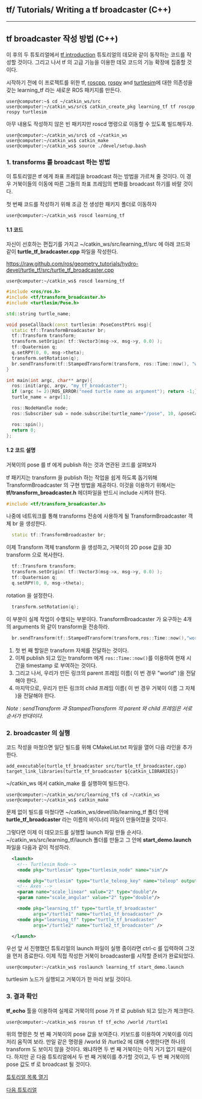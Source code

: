 ## tf/ Tutorials/ Writing a tf broadcaster (C++)



---


## tf broadcaster 작성 방법 (C++)

이 후의 두 튜토리얼에서 [tf introduction](http://wiki.ros.org/tf/Tutorials/Introduction%20to%20tf) 튜토리얼의 데모와 같이 동작하는 코드를 작성할 것이다. 그리고 나서 tf 의 고급 기능을 이용한 데모 코드의 기능 확장에 집중할 것이다.

시작하기 전에 이 프로젝트를 위한  tf, [roscpp](http://wiki.ros.org/roscpp), [rospy](http://wiki.ros.org/rospy) and [turtlesim](./turtlesim.md)에 대한 의존성을 갖는 learning_tf 라는 새로운 ROS 패키지를 만든다.

```
user@computer:~$ cd ~/catkin_ws/src
user@computer:~/catkin_ws/src$ catkin_create_pkg learning_tf tf roscpp rospy turtlesim
```

아무 내용도 작성하지 않은 빈 패키지만 roscd 명령으로 이동할 수 있도록 빌드해두자.

```
user@computer:~/catkin_ws/src$ cd ~/catkin_ws
user@computer:~/catkin_ws$ catkin_make
user@computer:~/catkin_ws$ source ./devel/setup.bash
```



### 1. transforms 를 broadcast 하는 방법 

이 튜토리얼은 tf 에게 좌표 프레임을 broadcast 하는 방법을 가르쳐 줄 것이다. 이 경우 거북이들의 이동에 따른 그들의 좌표 프레임의 변화를 broadcast 하기를 바랄 것이다.

첫 번째 코드를 작성하기 위해 조금 전 생성한 패키지 폴더로 이동하자

```
user@computer:~/catkin_ws$ roscd learning_tf
```



#### 1.1 코드

자신이 선호하는 편집기를 가지고 ~/catkin_ws/src/learning_tf/src 에 아래 코드와 같이 **turtle_tf_bradcaster.cpp** 파일을 작성한다.

<https://raw.github.com/ros/geometry_tutorials/hydro-devel/turtle_tf/src/turtle_tf_broadcaster.cpp>

```
user@computer:~/catkin_ws$ roscd learning_tf
```

```c++
#include <ros/ros.h>
#include <tf/transform_broadcaster.h>
#include <turtlesim/Pose.h>

std::string turtle_name;

void poseCallback(const turtlesim::PoseConstPtr& msg){
  static tf::TransformBroadcaster br;
  tf::Transform transform;
  transform.setOrigin( tf::Vector3(msg->x, msg->y, 0.0) );
  tf::Quaternion q;
  q.setRPY(0, 0, msg->theta);
  transform.setRotation(q);
  br.sendTransform(tf::StampedTransform(transform, ros::Time::now(), "world", turtle_name));
}

int main(int argc, char** argv){
  ros::init(argc, argv, "my_tf_broadcaster");
  if (argc != 2){ROS_ERROR("need turtle name as argument"); return -1;};
  turtle_name = argv[1];

  ros::NodeHandle node;
  ros::Subscriber sub = node.subscribe(turtle_name+"/pose", 10, &poseCallback);

  ros::spin();
  return 0;
};
```



#### 1.2 코드 설명

거북이의 pose 를 tf 에게 publish 하는 것과 연관된 코드를 살펴보자

tf 패키지는 transform 을 publish 하는 작업을  쉽게 하도록 돕기위해 TransformBroadcaster 의 구현 방법을 제공하다. 이것을 이용하기 위해서는 **tf/transform_broadcaster.h** 헤더파일을 반드시 include 시켜야 한다.

```c++
#include <tf/transform_broadcaster.h>
```

나중에 네트워크를 통해 transforms 전송에 사용하게 될 TransformBroadcaster 객체 br 을 생성한다.

```c++
  static tf::TransformBroadcaster br;
```

이제 Transform 객체 transform 을 생성하고, 거북이의 2D pose 값을 3D transform 으로 복사한다. 

```c++
  tf::Transform transform;
  transform.setOrigin( tf::Vector3(msg->x, msg->y, 0.0) );
  tf::Quaternion q;
  q.setRPY(0, 0, msg->theta); 
```

rotation 을 설정한다.

```c++
  transform.setRotation(q);
```

이 부분이 실제 작업이 수행되는 부분이다. TransformBroadcaster 가 요구하는 4개의 arguments 와 같이 transform을 전송하라.

```c++
  br.sendTransform(tf::StampedTransform(transform,ros::Time::now(),"world",turtle_name));
```

1. 첫 번 째 할일은 transform 자체를 전달하는 것이다.
2. 이제 publish 되고 있는 transform 에게 `ros::Time::now()`를 이용하여 현재 시간을 timestamp 로 부여하는 것이다.
3. 그리고 나서, 우리가 만든 링크의 parent 프레임 이름( 이 번 경우 "world" )을 전달해야 한다.
4. 마지막으로, 우리가 만든 링크의 child 프레임 이름( 이 번 경우 거북이 이름 그 자체 )을 전달해야 한다.

*Note :  sendTransform 과 StampedTransform 의 parent 와 child 프레임은 서로 순서가 반대이다.*



### 2. broadcaster 의 실행

코드 작성을 마쳤으면 일단 빌드를 위해 CMakeList.txt 파일을 열어 다음 라인을 추가한다.

```shell
add_executable(turtle_tf_broadcaster src/turtle_tf_broadcaster.cpp)
target_link_libraries(turtle_tf_broadcaster ${catkin_LIBRARIES})
```

~/catkin_ws 에서 catkin_make 를 실행하여 빌드한다.

```
user@computer:~/catkin_ws/src/learning_tf$ cd ~/catkin_ws
user@computer:~/catkin_ws$ catkin_make
```

문제 없이 빌드를 마쳤다면 ~/catkin_ws/devel/lib/learning_tf 폴더 안에  **turtle_tf_broadcaster** 라는 이름의 바이너리 파일이 만들어졌을 것이다.

그렇다면 이제 이 데모코드를 실행할 launch 파일 만들 순서다. ~/catkin_ws/src/learning_tf/launch 폴더를 만들고 그 안에 **start_demo.launch** 파일을 다음과 같이 적성하라.

```xml
  <launch>
    <!-- Turtlesim Node-->
    <node pkg="turtlesim" type="turtlesim_node" name="sim"/>

    <node pkg="turtlesim" type="turtle_teleop_key" name="teleop" output="screen"/>
    <!-- Axes -->
    <param name="scale_linear" value="2" type="double"/>
    <param name="scale_angular" value="2" type="double"/>

    <node pkg="learning_tf" type="turtle_tf_broadcaster"
          args="/turtle1" name="turtle1_tf_broadcaster" />
    <node pkg="learning_tf" type="turtle_tf_broadcaster"
          args="/turtle2" name="turtle2_tf_broadcaster" />

  </launch>
```

우선 앞 서 진행했던 튜토리얼의 launch 파일이 실행 중이라면 ctrl-c 를 입력하여 그것을 먼저 종료한다. 이제 직접 작성한 거북이 broadcaster를 시작할 준비가 완료되었다.

```
user@computer:~/catkin_ws$ roslaunch learning_tf start_demo.launch
```

turtlesim 노드가 실행되고 거북이가 한 마리 보일 것이다.



### 3. 결과 확인

**tf_echo** 툴을 이용하여 실제로 거북이의 pose 가 tf 로 publish 되고 있는가 체크한다.

```
user@computer:~/catkin_ws$ rosrun tf tf_echo /world /turtle1
```

위의 명령은 첫 번 째 거북이의 pose 값을 보여준다. 키보드를 이용하여 거북이를 이리저리 움직여 보라. 만일 같은 명령을 /world 와 /turtle2 에 대해 수행한다면 하나의 transform 도 보이지 않을 것이다. 왜냐하면 두 번 째 거북이는 아직 거기 없기 때문이다. 하지만 곧 다음 튜토리얼에서 두 번 째 거북이를 추가할 것이고, 두 번 째 거북이의 pose 값도 tf 로 broadcast 될 것이다.

[튜토리얼 목록 열기](../README.md)

[다음 튜토리얼](./tf_3_listener.md)